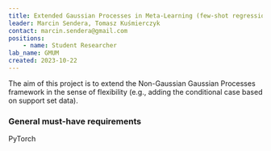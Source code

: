 ```yaml
---
title: Extended Gaussian Processes in Meta-Learning (few-shot regression)
leader: Marcin Sendera, Tomasz Kuśmierczyk
contact: marcin.sendera@gmail.com
positions:
    - name: Student Researcher
lab_name: GMUM
created: 2023-10-22
---
```


The aim of this project is to extend the Non-Gaussian Gaussian Processes framework in the sense of flexibility (e.g., adding the conditional case based on support set data).

### General must-have requirements

PyTorch

